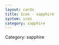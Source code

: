 ```yaml
---
layout: cards
title: Icon - sapphire
system: icon
category: sapphire
---
```

<div class="alert alert-secondary mb-4"><span class="i18n innerHTML-category">Category: </span><span class="i18n innerHTML-cat-sapphire">sapphire</span></div>
